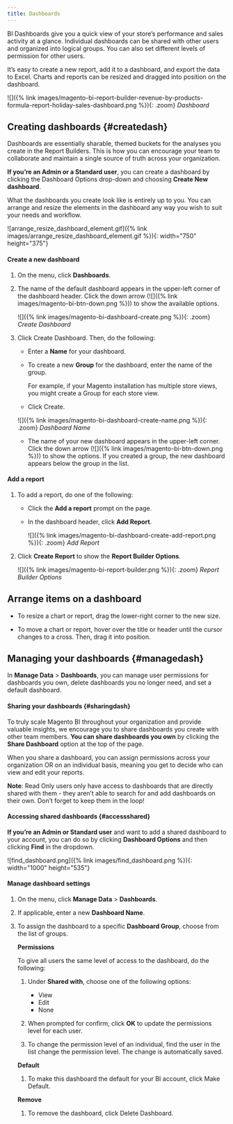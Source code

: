 ```yaml
---
title: Dashboards
---
```


BI Dashboards give you a quick view of your store’s performance and sales activity at a glance. Individual dashboards can be shared with other users and organized into logical groups. You can also set different levels of permission for other users.

It’s easy to create a new report, add it to a dashboard, and export the data to Excel. Charts and reports can be resized and dragged into position on the dashboard.

![]({% link images/magento-bi-report-builder-revenue-by-products-formula-report-holiday-sales-dashboard.png %}){: .zoom}
*Dashboard*

## Creating dashboards {#createdash}

Dashboards are essentially sharable, themed buckets for the analyses you create in the Report Builders. This is how you can encourage your team to collaborate and maintain a single source of truth across your organization.

**If you’re an Admin or a Standard user**, you can create a dashboard by clicking the Dashboard Options drop-down and choosing **Create New dashboard**.

What the dashboards you create look like is entirely up to you. You can arrange and resize the elements in the dashboard any way you wish to suit your needs and workflow.

![arrange\_resize\_dashboard\_element.gif]({% link images/arrange_resize_dashboard_element.gif %}){: width="750" height="375"}

#### Create a new dashboard

1. On the menu, click **Dashboards**.

1. The name of the default dashboard appears in the upper-left corner of the dashboard header. Click the down arrow (![]({% link images/magento-bi-btn-down.png %})) to show the available options.

    ![]({% link images/magento-bi-dashboard-create.png %}){: .zoom}
    *Create Dashboard*

1. Click <span class="btn">Create Dashboard</span>. Then, do the following:

    * Enter a **Name** for your dashboard.

    * To create a new **Group** for the dashboard, enter the name of the group.

        For example, if your Magento installation has multiple store views, you might create a Group for each store view.

    * Click <span class="btn">Create</span>.

    ![]({% link images/magento-bi-dashboard-create-name.png %}){: .zoom}
    *Dashboard Name*

    * The name of your new dashboard appears in the upper-left corner. Click the down arrow (![]({% link images/magento-bi-btn-down.png %})) to show the options. If you created a group, the new dashboard appears below the group in the list.

#### Add a report

1. To add a report, do one of the following:

    * Click the **Add a report** prompt on the page.

    * In the dashboard header, click **Add Report**.

        ![]({% link images/magento-bi-dashboard-create-add-report.png %}){: .zoom}
    *Add Report*

1. Click **Create Report** to show the **Report Builder Options**.

    ![]({% link images/magento-bi-report-builder.png %}){: .zoom}
    *Report Builder Options*

## Arrange items on a dashboard

* To resize a chart or report, drag the lower-right corner to the new size.

* To move a chart or report, hover over the title or header until the cursor changes to a cross. Then, drag it into position.

## Managing your dashboards {#managedash}

In **Manage Data** > **Dashboards**, you can manage user permissions for dashboards you own, delete dashboards you no longer need, and set a default dashboard.

#### Sharing your dashboards {#sharingdash}

To truly scale Magento BI throughout your organization and provide valuable insights, we encourage you to share dashboards you create with other team members. **You can share dashboards you own** by clicking the **Share Dashboard** option at the top of the page.

When you share a dashboard, you can assign permissions across your organization OR on an individual basis, meaning you get to decide who can view and edit your reports.

**Note**: Read Only users only have access to dashboards that are directly shared with them - they aren’t able to search for and add dashboards on their own. Don’t forget to keep them in the loop!

#### Accessing shared dashboards {#accessshared}

**If you’re an Admin or Standard user** and want to add a shared dashboard to your account, you can do so by clicking **Dashboard Options** and then clicking **Find** in the dropdown.

![find\_dashboard.png]({% link images/find_dashboard.png %}){: width="1000" height="535"}

#### Manage dashboard settings

1. On the menu, click **Manage Data** > **Dashboards**.

1. If applicable, enter a new **Dashboard Name**.

1. To assign the dashboard to a specific **Dashboard Group**, choose from the list of groups.

    **Permissions**

    To give all users the same level of access to the dashboard, do the following:

    1. Under **Shared with**, choose one of the following options:

        * View
        * Edit
        * None

    1. When prompted for confirm, click **OK** to update the permissions level for each user.

    1. To change the permission level of an individual, find the user in the list change the permission level. The change is automatically saved.

    **Default**

    1. To make this dashboard the default for your BI account, click <span class="btn">Make Default</span>.

    **Remove**

    1. To remove the dashboard, click <span class="btn">Delete Dashboard</span>.
